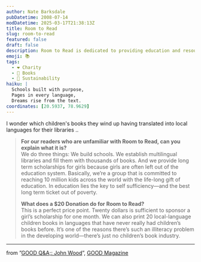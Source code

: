 ```yaml
---
author: Nate Barksdale
pubDatetime: 2008-07-14
modDatetime: 2025-03-17T21:38:13Z
title: Room to Read
slug: room-to-read
featured: false
draft: false
description: Room to Read is dedicated to providing education and resources, focusing on building schools, multilingual libraries, and supporting girls' scholarships.
emoji: 📚
tags:
  - ❤️ Charity
  - 📖 Books
  - 🌱 Sustainability
haiku: |
  Schools built with purpose,  
  Pages in every language,  
  Dreams rise from the text.
coordinates: [20.5937, 78.9629]
---
```


I wonder which children's books they wind up having translated into local languages for their libraries ..

> **For our readers who are unfamiliar with Room to Read, can you explain what it is?**  
>  We do three things: We build schools. We establish multilingual libraries and fill them with thousands of books. And we provide long term scholarships for girls because girls are often left out of the education system. Basically, we’re a group that is committed to reaching 10 million kids across the world with the life-long gift of education. In education lies the key to self sufficiency—and the best long term ticket out of poverty.
>
> **What does a $20 Donation do for Room to Read?**  
>  This is a perfect price point. Twenty dollars is sufficient to sponsor a girl’s scholarship for one month. We can also print 20 local-language children books in languages that have never really had children’s books before. It’s one of the reasons there’s such an illiteracy problem in the developing world—there’s just no children’s book industry.

---

from ”[GOOD Q&A;: John Wood](http://web.archive.org/web/20090604090557/http://www.goodmagazine.com:80/section/Features/good_qa_john_wood)”, [GOOD Magazine](http://web.archive.org/web/20090106134638/http://www.goodmagazine.com./)
